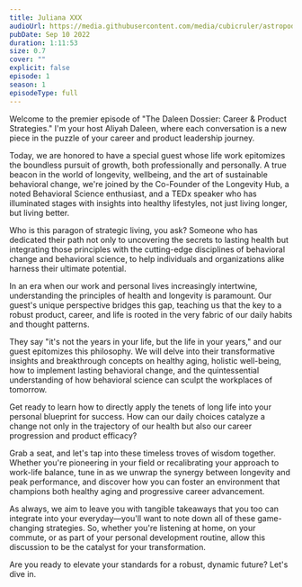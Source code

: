 ```yaml
---
title: Juliana XXX
audioUrl: https://media.githubusercontent.com/media/cubicruler/astropod-daleen/main/public/audio/episode1.mp3
pubDate: Sep 10 2022
duration: 1:11:53
size: 0.7
cover: ""
explicit: false
episode: 1
season: 1
episodeType: full
---
```


Welcome to the premier episode of "The Daleen Dossier: Career & Product Strategies." I'm your host Aliyah Daleen, where each conversation is a new piece in the puzzle of your career and product leadership journey.

Today, we are honored to have a special guest whose life work epitomizes the boundless pursuit of growth, both professionally and personally. A true beacon in the world of longevity, wellbeing, and the art of sustainable behavioral change, we're joined by the Co-Founder of the Longevity Hub, a noted Behavioral Science enthusiast, and a TEDx speaker who has illuminated stages with insights into healthy lifestyles, not just living longer, but living better.

Who is this paragon of strategic living, you ask? Someone who has dedicated their path not only to uncovering the secrets to lasting health but integrating those principles with the cutting-edge disciplines of behavioral change and behavioral science, to help individuals and organizations alike harness their ultimate potential.

In an era when our work and personal lives increasingly intertwine, understanding the principles of health and longevity is paramount. Our guest's unique perspective bridges this gap, teaching us that the key to a robust product, career, and life is rooted in the very fabric of our daily habits and thought patterns.

They say "it's not the years in your life, but the life in your years," and our guest epitomizes this philosophy. We will delve into their transformative insights and breakthrough concepts on healthy aging, holistic well-being, how to implement lasting behavioral change, and the quintessential understanding of how behavioral science can sculpt the workplaces of tomorrow.

Get ready to learn how to directly apply the tenets of long life into your personal blueprint for success. How can our daily choices catalyze a change not only in the trajectory of our health but also our career progression and product efficacy?

Grab a seat, and let's tap into these timeless troves of wisdom together. Whether you're pioneering in your field or recalibrating your approach to work-life balance, tune in as we unwrap the synergy between longevity and peak performance, and discover how you can foster an environment that champions both healthy aging and progressive career advancement.

As always, we aim to leave you with tangible takeaways that you too can integrate into your everyday—you'll want to note down all of these game-changing strategies. So, whether you're listening at home, on your commute, or as part of your personal development routine, allow this discussion to be the catalyst for your transformation.

Are you ready to elevate your standards for a robust, dynamic future? Let's dive in.


